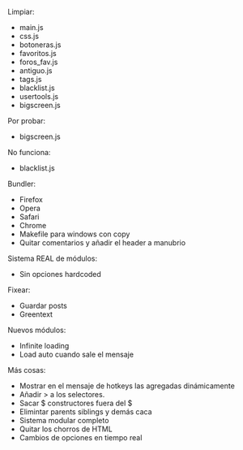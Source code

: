Limpiar:
- main.js
- css.js
- botoneras.js
- favoritos.js
- foros_fav.js
- antiguo.js
- tags.js
- blacklist.js
- usertools.js
- bigscreen.js

Por probar:
- bigscreen.js

No funciona:
- blacklist.js

Bundler:
- Firefox
- Opera
- Safari
- Chrome
- Makefile para windows con copy
- Quitar comentarios y añadir el header a manubrio

Sistema REAL de módulos:
- Sin opciones hardcoded

Fixear:
- Guardar posts
- Greentext

Nuevos módulos:
- Infinite loading
- Load auto cuando sale el mensaje

Más cosas:
- Mostrar en el mensaje de hotkeys las agregadas dinámicamente
- Añadir > a los selectores.
- Sacar $ constructores fuera del $
- Elimintar parents siblings y demás caca
- Sistema modular completo
- Quitar los chorros de HTML
- Cambios de opciones en tiempo real
